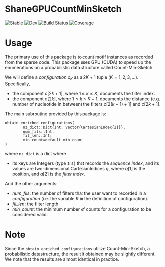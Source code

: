 # ShaneGPUCountMinSketch

[![Stable](https://img.shields.io/badge/docs-stable-blue.svg)](https://kchu25.github.io/ShaneGPUCountMinSketch.jl/stable/)
[![Dev](https://img.shields.io/badge/docs-dev-blue.svg)](https://kchu25.github.io/ShaneGPUCountMinSketch.jl/dev/)
[![Build Status](https://github.com/kchu25/ShaneGPUCountMinSketch.jl/actions/workflows/CI.yml/badge.svg?branch=main)](https://github.com/kchu25/ShaneGPUCountMinSketch.jl/actions/workflows/CI.yml?query=branch%3Amain)
[![Coverage](https://codecov.io/gh/kchu25/ShaneGPUCountMinSketch.jl/branch/main/graph/badge.svg)](https://codecov.io/gh/kchu25/ShaneGPUCountMinSketch.jl)

# Usage
The primary use of this package is to count motif instances
as recorded from the sparse code. This package uses GPU (CUDA) to speed up the enumerations on a probabilistic data structure called Count-Min-Sketch.

We will define a *configuration* $c_K$ as a $2K+1$ tuple $(K = 1,2,3,...)$. Specifically,
* the component $c[2k+1]$, where $1\leq k \leq K$, documents the filter index.
* the component $c[2k]$, where $1\leq k \leq K-1$, documents the distance (e.g. number of nucleotide in between) the filters $c[2(k-1)+1]$ and $c[2k+1]$.

The main subroutine provided by this package is:

```
obtain_enriched_configurations(
        nz_dict::Dict{Int, Vector{CartesianIndex{2}}},
        num_fils::Int, 
        fil_len::Int;
        min_count=default_min_count
)
```

where `nz_dict` is a dict where 
* its keys are Integers (type `Int`) that records the *sequence index*, and its values are two-dimensional CartesianIndices $q$, where $q[1]$ is the position, and $q[2]$ is the *filter index*. 

And the other arguments:
* *num_fils*: the number of filters that the user want to recorded in a *configuration* (i.e. the variable $K$ in the definition of configuration).
* *fil_len*: the filter length
* *min_count*: the minimum number of counts for a configuration to be considered valid.

# Note
Since the `obtain_enriched_configurations` utilize Count-Min-Sketch, a probabilistic datastructure, the result it obtained may be slightly different. We note that the results are almost identical in practice.
